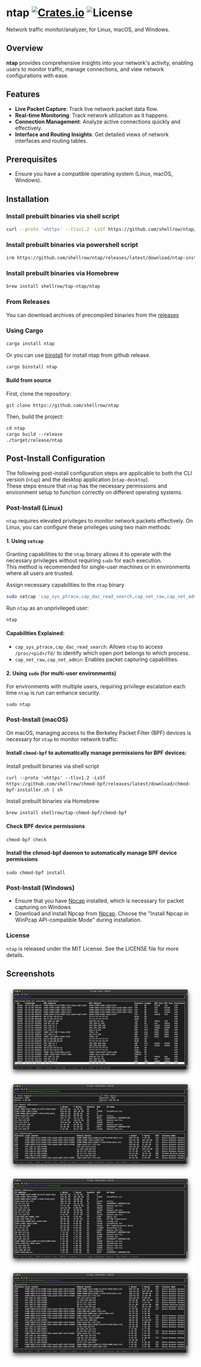 [crates-badge]: https://img.shields.io/crates/v/ntap.svg
[crates-url]: https://crates.io/crates/ntap
[license-badge]: https://img.shields.io/crates/l/ntap.svg

# ntap [![Crates.io][crates-badge]][crates-url] ![License][license-badge]
Network traffic monitor/analyzer, for Linux, macOS, and Windows.

## Overview
**ntap** provides comprehensive insights into your network's activity, enabling users to monitor traffic, manage connections, and view network configurations with ease.

## Features
- **Live Packet Capture**: Track live network packet data flow.
- **Real-time Monitoring**: Track network utilization as it happens.
- **Connection Management**: Analyze active connections quickly and effectively.
- **Interface and Routing Insights**: Get detailed views of network interfaces and routing tables.

## Prerequisites
- Ensure you have a compatible operating system (Linux, macOS, Windows).

## Installation

### Install prebuilt binaries via shell script

```sh
curl --proto '=https' --tlsv1.2 -LsSf https://github.com/shellrow/ntap/releases/latest/download/ntap-installer.sh | sh
```

### Install prebuilt binaries via powershell script

```sh
irm https://github.com/shellrow/ntap/releases/latest/download/ntap-installer.ps1 | iex
```

### Install prebuilt binaries via Homebrew

```sh
brew install shellrow/tap-ntap/ntap
```

### From Releases
You can download archives of precompiled binaries from the [releases](https://github.com/shellrow/ntap/releases) 

### Using Cargo

```sh
cargo install ntap
```

Or you can use [binstall](https://github.com/cargo-bins/cargo-binstall) for install ntap from github release.
```sh
cargo binstall ntap
```

#### Build from source
First, clone the repository:
```
git clone https://github.com/shellrow/ntap
```
Then, build the project:
```
cd ntap
cargo build --release
./target/release/ntap
```

## Post-Install Configuration

The following post-install configuration steps are applicable to both the CLI version (`ntap`) and the desktop application (`ntap-desktop`).  
These steps ensure that `ntap` has the necessary permissions and environment setup to function correctly on different operating systems.

### Post-Install (Linux)

`ntap` requires elevated privileges to monitor network packets effectively. On Linux, you can configure these privileges using two main methods:

#### 1. Using `setcap`

Granting capabilities to the `ntap` binary allows it to operate with the necessary privileges without requiring `sudo` for each execution.  
This method is recommended for single-user machines or in environments where all users are trusted.

Assign necessary capabilities to the `ntap` binary
```sh
sudo setcap 'cap_sys_ptrace,cap_dac_read_search,cap_net_raw,cap_net_admin+ep' $(command -v ntap)
```

Run `ntap` as an unprivileged user:
```sh
ntap
```

#### Capabilities Explained:
- `cap_sys_ptrace,cap_dac_read_search`: Allows `ntap` to access `/proc/<pid>/fd/` to identify which open port belongs to which process.
- `cap_net_raw,cap_net_admin`: Enables packet capturing capabilities.

#### 2. Using `sudo` (for multi-user environments)
For environments with multiple users, requiring privilege escalation each time `ntap` is run can enhance security.
```
sudo ntap
```

### Post-Install (macOS)
On macOS, managing access to the Berkeley Packet Filter (BPF) devices is necessary for `ntap` to monitor network traffic:
#### Install `chmod-bpf` to automatically manage permissions for BPF devices:

Install prebuilt binaries via shell script
```
curl --proto '=https' --tlsv1.2 -LsSf https://github.com/shellrow/chmod-bpf/releases/latest/download/chmod-bpf-installer.sh | sh
```

Install prebuilt binaries via Homebrew
```sh
brew install shellrow/tap-chmod-bpf/chmod-bpf
```

#### Check BPF device permissions
```
chmod-bpf check
```

#### Install the chmod-bpf daemon to automatically manage BPF device permissions
```
sudo chmod-bpf install
```

### Post-Install (Windows)
- Ensure that you have [Npcap](https://npcap.com/#download) installed, which is necessary for packet capturing on Windows
- Download and install Npcap from [Npcap](https://npcap.com/#download). Choose the "Install Npcap in WinPcap API-compatible Mode" during installation.

### License
`ntap` is released under the MIT License. See the LICENSE file for more details.


## Screenshots
![image](resources/ss/ntap-ss-live-capture.png)  
![image](resources/ss/ntap-ss-overview.png)  
![image](resources/ss/ntap-ss-remote-host.png)  
![image](resources/ss/ntap-ss-connection.png)  
